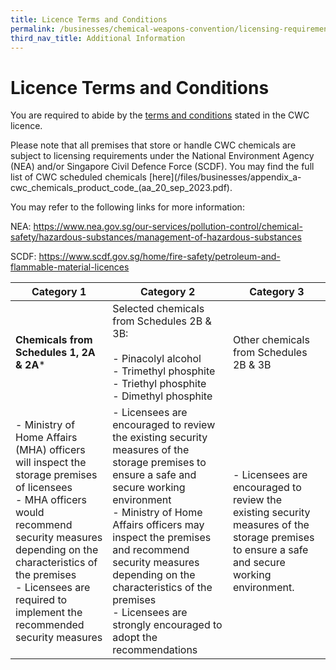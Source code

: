 ```yaml
---
title: Licence Terms and Conditions
permalink: /businesses/chemical-weapons-convention/licensing-requirements/licence-tc/
third_nav_title: Additional Information
---
```

# Licence Terms and Conditions

You are required to abide by the [terms and conditions](/files/businesses/new_t-and-c_from_23-jun-2023.pdf) stated in the CWC licence.

Please note that all premises that store or handle CWC chemicals are subject to licensing requirements under the National Environment Agency (NEA) and/or Singapore Civil Defence Force (SCDF). You may find the full list of CWC scheduled chemicals [here](/files/businesses/appendix_a-cwc_chemicals_product_code_(aa_20_sep_2023.pdf).

You may refer to the following links for more information:

NEA: https://www.nea.gov.sg/our-services/pollution-control/chemical-safety/hazardous-substances/management-of-hazardous-substances

SCDF: https://www.scdf.gov.sg/home/fire-safety/petroleum-and-flammable-material-licences


| **Category 1** | **Category 2** | **Category 3** |
|--|--|--|
| **Chemicals from Schedules 1, 2A &amp; 2A*** | Selected chemicals from Schedules 2B &amp; 3B: <br><br> -   Pinacolyl alcohol <br> -   Trimethyl phosphite <br> -   Triethyl phosphite <br> -   Dimethyl phosphite | Other chemicals from Schedules 2B &amp; 3B |
| -   Ministry of Home Affairs (MHA) officers will inspect the storage premises of licensees <br> -   MHA officers would recommend security measures depending on the characteristics of the premises <br> -   Licensees are required to implement the recommended security measures | -   Licensees are encouraged to review the existing security measures of the storage premises to ensure a safe and secure working environment <br> -   Ministry of Home Affairs officers may inspect the premises and recommend security measures depending on the characteristics of the premises <br> -   Licensees are strongly encouraged to adopt the recommendations | - Licensees are encouraged to review the existing security measures of the storage premises to ensure a safe and secure working environment. |